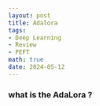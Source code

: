 ```yaml
---
layout: post
title: Adalora
tags: 
- Deep Learning
- Review
- PEFT
math: true
date: 2024-05-12
---
```


### what is the AdaLora ?

